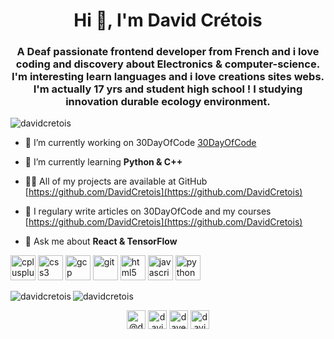 <h1 align="center">Hi 👋, I'm David Crétois</h1>
<h3 align="center">A Deaf passionate frontend developer from French and i love coding and discovery about Electronics & computer-science. I'm interesting learn languages and i love creations sites webs. I'm actually 17 yrs and student high school ! I studying innovation durable ecology environment.</h3>

<p align="left"> <img src="https://komarev.com/ghpvc/?username=davidcretois" alt="davidcretois" /> </p>

- 🔭 I’m currently working on 30DayOfCode [30DayOfCode](https://github.com/DavidCretois/30dayofCode1)

- 🌱 I’m currently learning **Python & C++**

- 👨‍💻 All of my projects are available at GitHub [https://github.com/DavidCretois](https://github.com/DavidCretois)

- 📝 I regulary write articles on 30DayOfCode and my courses [https://github.com/DavidCretois](https://github.com/DavidCretois)

- 💬 Ask me about **React & TensorFlow**

<p align="left"><img src="https://devicons.github.io/devicon/devicon.git/icons/cplusplus/cplusplus-original.svg" alt="cplusplus" width="40" height="40"/> <img src="https://devicons.github.io/devicon/devicon.git/icons/css3/css3-original-wordmark.svg" alt="css3" width="40" height="40"/> <img src="https://www.vectorlogo.zone/logos/google_cloud/google_cloud-icon.svg" alt="gcp" width="40" height="40"/> <img src="https://www.vectorlogo.zone/logos/git-scm/git-scm-icon.svg" alt="git" width="40" height="40"/> <img src="https://devicons.github.io/devicon/devicon.git/icons/html5/html5-original-wordmark.svg" alt="html5" width="40" height="40"/> <img src="https://devicons.github.io/devicon/devicon.git/icons/javascript/javascript-original.svg" alt="javascript" width="40" height="40"/> <img src="https://devicons.github.io/devicon/devicon.git/icons/python/python-original.svg" alt="python" width="40" height="40"/></p><img align="left" src="https://github-readme-stats.vercel.app/api/top-langs/?username=davidcretois&layout=compact&hide=html" alt="davidcretois" />

<img align="center" src="https://github-readme-stats.vercel.app/api?username=davidcretois&show_icons=true" alt="davidcretois" />

<p align="center">
<a href="https://twitter.com/@davidcretois" target="blank"><img align="center" src="https://cdn.jsdelivr.net/npm/simple-icons@3.0.1/icons/twitter.svg" alt="@davidcretois" height="30" width="30" /></a>
<a href="https://fb.com/davidcrétois" target="blank"><img align="center" src="https://cdn.jsdelivr.net/npm/simple-icons@3.0.1/icons/facebook.svg" alt="davidcrétois" height="30" width="30" /></a>
<a href="https://instagram.com/dave.developer" target="blank"><img align="center" src="https://cdn.jsdelivr.net/npm/simple-icons@3.0.1/icons/instagram.svg" alt="dave.developer" height="30" width="30" /></a>
<a href="https://www.youtube.com/c/david crétois" target="blank"><img align="center" src="https://cdn.jsdelivr.net/npm/simple-icons@3.0.1/icons/youtube.svg" alt="david crétois" height="30" width="30" /></a>
</p>
